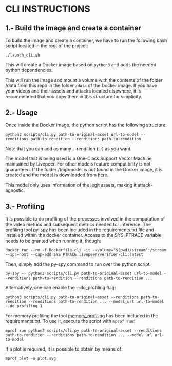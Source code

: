 # CLI INSTRUCTIONS

## 1.- Build the image and create a container

To build the image and create a container, we have to run the following bash script located in the root of the project:

```
./launch_cli.sh
```

This will create a Docker image based on `python3` and adds the needed python dependencies.

This will run the image and mount a volume with the contents of the folder /data from this repo in the folder
`/data` of the Docker image. 
If you have your videos and their assets and attacks located elsewhere, it is recommended that you copy them in this structure for simplicity.

## 2.- Usage

Once inside the Docker image, the python script has the following structure:

```
python3 scripts/cli.py path-to-original-asset url-to-model --renditions path-to-rendition --renditions path-to-rendition
```
Note that you can add as many --rendition (-r) as you want.

The model that is being used is a One-Class Support Vector Machine maintained by Livepeer. For other models feature compatibility is not guaranteed.
If the folder /tmp/model is not found in the Docker image, it is created and the model is downloaded from [here](https://storage.googleapis.com/verification-models/verification.tar.gz).

This model only uses information of the legit assets, making it attack-agnostic.

## 3.- Profiling

It is possible to do profiling of the processes involved in the computation of the video metrics and subsequent metrics needed for inference.
The profiling tool [py-spy](https://github.com/benfred/py-spy) has been included in the requirements.txt file and installed within the docker container. Access to the SYS_PTRACE variable needs to be granted when running it, though:

```
docker run --rm -f Dockerfile-cli -it --volume="$(pwd)/stream":/stream --ipc=host --cap-add SYS_PTRACE livepeer/verifier-cli:latest
```

Then, simply add the py-spy command to run over the python script:

```
py-spy -- python3 scripts/cli.py path-to-original-asset url-to-model --renditions path-to-rendition --renditions path-to-rendition ...
```

Alternatively, one can enable the --do_profiling flag:

```
python3 scripts/cli.py path-to-original-asset --renditions path-to-rendition --renditions path-to-rendition ... --model_url url-to-model --do_profiling 1
```

For memory profiling the tool [memory_profiling](https://pypi.org/project/memory-profiler/) has been included in the requirements.txt. To use it, execute the script with ``` mprof run ```:

```
mprof run python3 scripts/cli.py path-to-original-asset --renditions path-to-rendition --renditions path-to-rendition ... --model_url url-to-model
```

If a plot is required, it is possible to obtain by means of:

```
mprof plot -o plot.svg
```